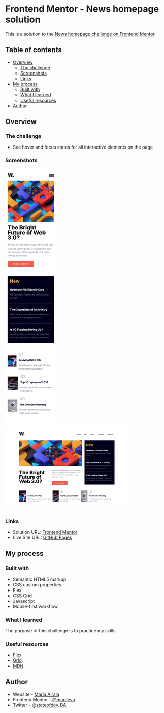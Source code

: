 # Frontend Mentor - News homepage solution

This is a solution to the [News homepage challenge on Frontend Mentor](https://www.frontendmentor.io/challenges/news-homepage-H6SWTa1MFl).  

## Table of contents

- [Overview](#overview)
  - [The challenge](#the-challenge)
  - [Screenshots](#screenshots)
  - [Links](#links)
- [My process](#my-process)
  - [Built with](#built-with)
  - [What I learned](#what-i-learned)
  - [Useful resources](#useful-resources)
- [Author](#author)


## Overview

### The challenge

- See hover and focus states for all interactive elements on the page

### Screenshots

![Mobile](screenshots/screen-mobile.png) ![Web](screenshots/screen-web.png)

### Links

- Solution URL: [Frontend Mentor](https://www.frontendmentor.io/solutions/news-homepage-challenge-with-html-css-javascript-NuJCBS-DB9)
- Live Site URL: [GitHub Pages](https://mardeva.github.io/news-frontpage-frontendmentor/)

## My process

### Built with

- Semantic HTML5 markup
- CSS custom properties
- Flex
- CSS Grid
- Javascript
- Mobile-first workflow

### What I learned

The purpose of this challenge is to practice my skills.


### Useful resources

- [Flex](https://css-tricks.com/snippets/css/a-guide-to-flexbox/).
- [Grid](https://css-tricks.com/snippets/css/complete-guide-grid/).
- [MDN](https://developer.mozilla.org/en-US/).

## Author

- Website - [María Airala](https://stateofdev.com.ar/)
- Frontend Mentor - [@mardeva](https://www.frontendmentor.io/profile/mardeva)
- Twitter - [@stateofdev_BA](https://www.twitter.com/stateofdev_BA)


